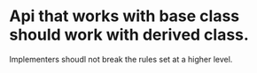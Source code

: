   # Api that works with base class should work with derived class. 

 Implementers shoudl not break the rules set at  a higher level. 
 